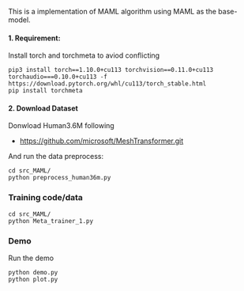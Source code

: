 This is a implementation of MAML algorithm using MAML as the base-model.

#### 1. Requirement:
Install torch and torchmeta to aviod conflicting 
```
pip3 install torch==1.10.0+cu113 torchvision==0.11.0+cu113 torchaudio===0.10.0+cu113 -f https://download.pytorch.org/whl/cu113/torch_stable.html
pip install torchmeta
```   
#### 2. Download Dataset 
Donwload Human3.6M following
- https://github.com/microsoft/MeshTransformer.git 

And run the data preprocess:
```
cd src_MAML/
python preprocess_human36m.py
```


### Training code/data
```
cd src_MAML/
python Meta_trainer_1.py
```


### Demo
Run the demo
```
python demo.py
python plot.py
```



